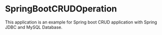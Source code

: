 # SpringBootCRUDOperation
This application is an example for Spring boot CRUD application with Spring JDBC and MySQL Database.
